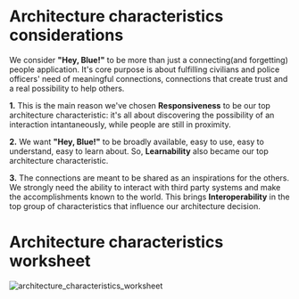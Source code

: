 # Architecture characteristics considerations

<p>We consider <b>"Hey, Blue!"</b> to be more than just a connecting(and forgetting) people application. It's core purpose is about fulfilling civilians and police officers' need of meaningful connections, connections that create trust and a real possibility to help others.</p>

<p><b>1.</b> This is the main reason we've chosen <b>Responsiveness</b> to be our top architecture characteristic: it's all about discovering the possibility of an interaction intantaneously, while people are still in proximity.</p>

<p><b>2.</b> We want <b>"Hey, Blue!"</b> to be broadly available, easy to use, easy to understand, easy to learn about. So, <b>Learnability</b> also became our top architecture characteristic.</p>
  
<p><b>3.</b> The connections are meant to be shared as an inspirations for the others. We strongly need the ability to interact with third party systems and make the accomplishments known to the world. This brings <b>Interoperability</b> in the top group of characteristics that influence our architecture decision.</p>

# Architecture characteristics worksheet
![architecture_characteristics_worksheet](https://user-images.githubusercontent.com/5999993/199946243-0115ef49-b604-486d-a1a8-c41af99ad3fd.png)
